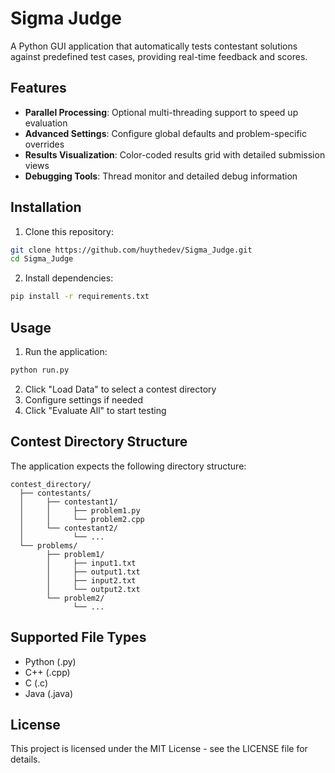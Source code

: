 # Sigma Judge

A Python GUI application that automatically tests contestant solutions against predefined test cases, providing real-time feedback and scores.

## Features

- **Parallel Processing**: Optional multi-threading support to speed up evaluation
- **Advanced Settings**: Configure global defaults and problem-specific overrides
- **Results Visualization**: Color-coded results grid with detailed submission views
- **Debugging Tools**: Thread monitor and detailed debug information

## Installation

1. Clone this repository:
```bash
git clone https://github.com/huythedev/Sigma_Judge.git
cd Sigma_Judge
```

2. Install dependencies:
```bash
pip install -r requirements.txt
```

## Usage

1. Run the application:
```bash
python run.py
```

2. Click "Load Data" to select a contest directory
3. Configure settings if needed
4. Click "Evaluate All" to start testing

## Contest Directory Structure

The application expects the following directory structure:

```
contest_directory/
  ├── contestants/
  │     ├── contestant1/
  │     │     ├── problem1.py
  │     │     └── problem2.cpp
  │     └── contestant2/
  │           └── ...
  └── problems/
        ├── problem1/
        │     ├── input1.txt
        │     ├── output1.txt
        │     ├── input2.txt
        │     └── output2.txt
        └── problem2/
              └── ...
```

## Supported File Types

- Python (.py)
- C++ (.cpp)
- C (.c)
- Java (.java)

## License

This project is licensed under the MIT License - see the LICENSE file for details.

